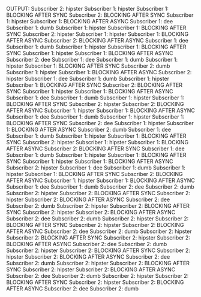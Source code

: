 OUTPUT:
Subscriber 2: hipster
Subscriber 1: hipster
Subscriber 1: BLOCKING AFTER SYNC
Subscriber 2: BLOCKING AFTER SYNC
Subscriber 1: hipster
Subscriber 1: BLOCKING AFTER ASYNC
Subscriber 1: dee
Subscriber 1: dumb
Subscriber 1: hipster
Subscriber 1: BLOCKING AFTER SYNC
Subscriber 2: hipster
Subscriber 1: hipster
Subscriber 1: BLOCKING AFTER ASYNC
Subscriber 2: BLOCKING AFTER ASYNC
Subscriber 1: dee
Subscriber 1: dumb
Subscriber 1: hipster
Subscriber 1: BLOCKING AFTER SYNC
Subscriber 1: hipster
Subscriber 1: BLOCKING AFTER ASYNC
Subscriber 2: dee
Subscriber 1: dee
Subscriber 1: dumb
Subscriber 1: hipster
Subscriber 1: BLOCKING AFTER SYNC
Subscriber 2: dumb
Subscriber 1: hipster
Subscriber 1: BLOCKING AFTER ASYNC
Subscriber 2: hipster
Subscriber 1: dee
Subscriber 1: dumb
Subscriber 1: hipster
Subscriber 1: BLOCKING AFTER SYNC
Subscriber 2: BLOCKING AFTER SYNC
Subscriber 1: hipster
Subscriber 1: BLOCKING AFTER ASYNC
Subscriber 1: dee
Subscriber 1: dumb
Subscriber 1: hipster
Subscriber 1: BLOCKING AFTER SYNC
Subscriber 2: hipster
Subscriber 2: BLOCKING AFTER ASYNC
Subscriber 1: hipster
Subscriber 1: BLOCKING AFTER ASYNC
Subscriber 1: dee
Subscriber 1: dumb
Subscriber 1: hipster
Subscriber 1: BLOCKING AFTER SYNC
Subscriber 2: dee
Subscriber 1: hipster
Subscriber 1: BLOCKING AFTER ASYNC
Subscriber 2: dumb
Subscriber 1: dee
Subscriber 1: dumb
Subscriber 1: hipster
Subscriber 1: BLOCKING AFTER SYNC
Subscriber 2: hipster
Subscriber 1: hipster
Subscriber 1: BLOCKING AFTER ASYNC
Subscriber 2: BLOCKING AFTER SYNC
Subscriber 1: dee
Subscriber 1: dumb
Subscriber 1: hipster
Subscriber 1: BLOCKING AFTER SYNC
Subscriber 1: hipster
Subscriber 1: BLOCKING AFTER ASYNC
Subscriber 2: hipster
Subscriber 1: dee
Subscriber 1: dumb
Subscriber 1: hipster
Subscriber 1: BLOCKING AFTER SYNC
Subscriber 2: BLOCKING AFTER ASYNC
Subscriber 1: hipster
Subscriber 1: BLOCKING AFTER ASYNC
Subscriber 1: dee
Subscriber 1: dumb
Subscriber 2: dee
Subscriber 2: dumb
Subscriber 2: hipster
Subscriber 2: BLOCKING AFTER SYNC
Subscriber 2: hipster
Subscriber 2: BLOCKING AFTER ASYNC
Subscriber 2: dee
Subscriber 2: dumb
Subscriber 2: hipster
Subscriber 2: BLOCKING AFTER SYNC
Subscriber 2: hipster
Subscriber 2: BLOCKING AFTER ASYNC
Subscriber 2: dee
Subscriber 2: dumb
Subscriber 2: hipster
Subscriber 2: BLOCKING AFTER SYNC
Subscriber 2: hipster
Subscriber 2: BLOCKING AFTER ASYNC
Subscriber 2: dee
Subscriber 2: dumb
Subscriber 2: hipster
Subscriber 2: BLOCKING AFTER SYNC
Subscriber 2: hipster
Subscriber 2: BLOCKING AFTER ASYNC
Subscriber 2: dee
Subscriber 2: dumb
Subscriber 2: hipster
Subscriber 2: BLOCKING AFTER SYNC
Subscriber 2: hipster
Subscriber 2: BLOCKING AFTER ASYNC
Subscriber 2: dee
Subscriber 2: dumb
Subscriber 2: hipster
Subscriber 2: BLOCKING AFTER SYNC
Subscriber 2: hipster
Subscriber 2: BLOCKING AFTER ASYNC
Subscriber 2: dee
Subscriber 2: dumb
Subscriber 2: hipster
Subscriber 2: BLOCKING AFTER SYNC
Subscriber 2: hipster
Subscriber 2: BLOCKING AFTER ASYNC
Subscriber 2: dee
Subscriber 2: dumb